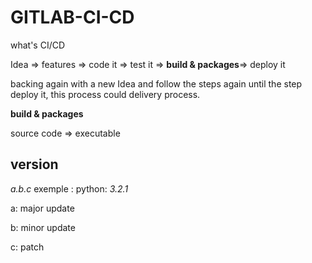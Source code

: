 # GITLAB-CI-CD


what's CI/CD 
<!--  -->

Idea => features => code it => test it  => **build & packages**=> deploy it 
  <!--  -->

backing again with a new Idea and follow the steps again until the step deploy it, this process could delivery process.
<!--  -->
**build & packages**
<!--  -->
source code  => executable 
## version 
*a.b.c* exemple : python: *3.2.1*
<!--  -->
a: major update
 <!--  -->
b: minor update 
<!--  -->
c: patch
<!--  -->


##

